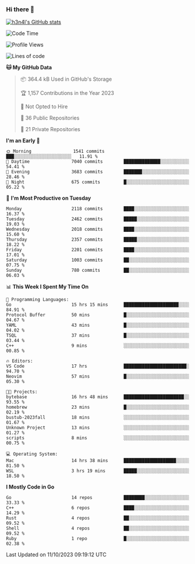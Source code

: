 ### Hi there 👋

[![h3n4l's GitHub stats](https://github-readme-stats.vercel.app/api?username=h3n4l&count_private=true&show_icons=true&theme=radical)](https://github.com/h3n4l/github-readme-stats)

<!--START_SECTION:waka-->
![Code Time](http://img.shields.io/badge/Code%20Time-1%2C612%20hrs%208%20mins-blue)

![Profile Views](http://img.shields.io/badge/Profile%20Views-0-blue)

![Lines of code](https://img.shields.io/badge/From%20Hello%20World%20I%27ve%20Written-3.6%20million%20lines%20of%20code-blue)

**🐱 My GitHub Data** 

> 📦 364.4 kB Used in GitHub's Storage 
 > 
> 🏆 1,157 Contributions in the Year 2023
 > 
> 🚫 Not Opted to Hire
 > 
> 📜 36 Public Repositories 
 > 
> 🔑 21 Private Repositories 
 > 
**I'm an Early 🐤** 

```text
🌞 Morning                1541 commits        ███░░░░░░░░░░░░░░░░░░░░░░   11.91 % 
🌆 Daytime                7040 commits        ██████████████░░░░░░░░░░░   54.41 % 
🌃 Evening                3683 commits        ███████░░░░░░░░░░░░░░░░░░   28.46 % 
🌙 Night                  675 commits         █░░░░░░░░░░░░░░░░░░░░░░░░   05.22 % 
```
📅 **I'm Most Productive on Tuesday** 

```text
Monday                   2118 commits        ████░░░░░░░░░░░░░░░░░░░░░   16.37 % 
Tuesday                  2462 commits        █████░░░░░░░░░░░░░░░░░░░░   19.03 % 
Wednesday                2018 commits        ████░░░░░░░░░░░░░░░░░░░░░   15.60 % 
Thursday                 2357 commits        █████░░░░░░░░░░░░░░░░░░░░   18.22 % 
Friday                   2201 commits        ████░░░░░░░░░░░░░░░░░░░░░   17.01 % 
Saturday                 1003 commits        ██░░░░░░░░░░░░░░░░░░░░░░░   07.75 % 
Sunday                   780 commits         ██░░░░░░░░░░░░░░░░░░░░░░░   06.03 % 
```


📊 **This Week I Spent My Time On** 

```text
💬 Programming Languages: 
Go                       15 hrs 15 mins      █████████████████████░░░░   84.91 % 
Protocol Buffer          50 mins             █░░░░░░░░░░░░░░░░░░░░░░░░   04.67 % 
YAML                     43 mins             █░░░░░░░░░░░░░░░░░░░░░░░░   04.02 % 
TSQL                     37 mins             █░░░░░░░░░░░░░░░░░░░░░░░░   03.44 % 
C++                      9 mins              ░░░░░░░░░░░░░░░░░░░░░░░░░   00.85 % 

🔥 Editors: 
VS Code                  17 hrs              ████████████████████████░   94.70 % 
Neovim                   57 mins             █░░░░░░░░░░░░░░░░░░░░░░░░   05.30 % 

🐱‍💻 Projects: 
bytebase                 16 hrs 48 mins      ███████████████████████░░   93.55 % 
homebrew                 23 mins             █░░░░░░░░░░░░░░░░░░░░░░░░   02.19 % 
bustub-2023fall          18 mins             ░░░░░░░░░░░░░░░░░░░░░░░░░   01.67 % 
Unknown Project          13 mins             ░░░░░░░░░░░░░░░░░░░░░░░░░   01.27 % 
scripts                  8 mins              ░░░░░░░░░░░░░░░░░░░░░░░░░   00.75 % 

💻 Operating System: 
Mac                      14 hrs 38 mins      ████████████████████░░░░░   81.50 % 
WSL                      3 hrs 19 mins       █████░░░░░░░░░░░░░░░░░░░░   18.50 % 
```

**I Mostly Code in Go** 

```text
Go                       14 repos            ████████░░░░░░░░░░░░░░░░░   33.33 % 
C++                      6 repos             ████░░░░░░░░░░░░░░░░░░░░░   14.29 % 
Rust                     4 repos             ██░░░░░░░░░░░░░░░░░░░░░░░   09.52 % 
Shell                    4 repos             ██░░░░░░░░░░░░░░░░░░░░░░░   09.52 % 
Ruby                     1 repo              █░░░░░░░░░░░░░░░░░░░░░░░░   02.38 % 
```




 Last Updated on 11/10/2023 09:19:12 UTC
<!--END_SECTION:waka-->

